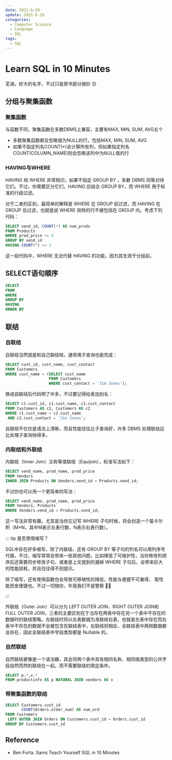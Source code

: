 ```yaml
---
date: 2021-6-29
update: 2021-6-29
categories:
  - Computer Science
  - Language
  - SQL
tags:
  - SQL
---
```


# Learn SQL in 10 Minutes

芜湖，好大的名字，不过只是原书部分摘抄 :blush:

## 分组与聚集函数

### 聚集函数

与函数不同，聚集函数在多数DBMS上兼容，主要有MAX, MIN, SUM, AVG五个
- 多数聚集函数都会忽略值为NULL的行，包括MAX, MIN, SUM, AVG
- 如果不指定列名COUNT(*)会计算所有列，但如果指定列名COUNT(COLUMN_NAME)则会忽略该列中为NULL值的行

### HAVING与WHERE

HAVING 和 WHERE 非常相识，如果不指定 GROUP BY ，多数 DBMS 同等对待它们。不过，你需要区分它们，HAVING 应结合 GROUP BY，而 WHERE 用于标准的行级过滤。

对于二者的区别，最简单的解释是 WHERE 在 GROUP 前过滤，而 HAVING 在 GROUP 后过滤，也就是说 WHERE 排除的行不被包括在 GROUP 内。考虑下列代码：

```sql
SELECT vend_id, COUNT(*) AS num_prods
FROM Products
WHERE prod_price >= 4
GROUP BY vend_id
HAVING COUNT(*) >= 2
```

这一段代码中，WHERE 无法代替 HAVING 的功能，因为其生效于分组前。

## SELECT语句顺序

```sql
SELECT
FROM
WHERE
GROUP BY
HAVING
ORDER BY
```

## 联结

### 自联结

自联结当然就是和自己联结啦，通常用子查询也能完成：

```sql
SELECT cust_id, cust_name, cust_contact
FROM Customers
WHERE cust_name = (SELECT cust_name
                   FROM Customers
                   WHERE cust_contact = 'Jim Jones');
```

换成自联结后代码明了许多，不过要记得给表加别名：

```sql
SELECT c1.cust_id, c1.cust_name, c1.cust_contact
FROM Customers AS c1, Customers AS c2
WHERE c1.cust_name = c2.cust_name
 AND c2.cust_contact = 'Jin Jones';
```

自联结不仅仅是语法上清晰，而且性能往往比子查询好，许多 DBMS 处理联结远比处理子查询快得多。

### 内联结和外联结

内联结（Inner Join）又称等值联结（Equijoin），标准写法如下：

```sql
SELECT vend_name, prod_name, prod_price
FROM Vendors
INNER JOIN Products ON Vendors.vend_id = Products.vend_id;
```

不过你也可以用一个更简单的写法：

```sql
SELECT vend_name, prod_name, prod_price
FROM Vendors, Products
WHERE Vendors.vend_id = Products.vend_id;
```

这一写法非常有趣，尤其是当你忘记写 WHERE 子句时候，将会创造一个笛卡尔积（M*N，其中M表示左表行数，N表示右表行数）。

::: tip 是否使用缩写？

SQL中存在好多缩写，除了内联结，还有 GROUP BY 等子句的列名可以用列序号代替。不过，缩写常常会带来一些其他问题，比如降低了可维护性，当你修改列顺序后还需要同步修改子句，或者是上文提到的漏掉 WHERE 子句后，会带来巨大的性能损耗，并且往往得不到提示。

除了缩写，还有使用函数也会导致可移植性的降低，性能与便捷不可兼得， 取性能而舍便捷也。不过一切随你，毕竟我们不是警察 :policeman:

:::

外联结（Outer Join）可以分为 LEFT OUTER JOIN、RIGHT OUTER JOIN和FULL OUTER JOIN，三者的主要区别在于当存在两表中存在另一个表中不存在的数据时的联结策略。左联结时将以左表数据为准联结右表，也就是左表中存在而右表中不存在的数据不会被包含在联结表中，右联结则相反，全联结表中两侧数据都会存在，因此全联结表中字段类型都是 Nullable 的。

### 自然联结

自然联结更像是一个语法糖，其会将两个表中具有相同名称、相同值类型的公共字段自然而然的联结在一起，而不需要联结的限定条件。

```sql
SELECT p.*,v.*
FROM productinfo AS p NATURAL JOIN vendors AS v
```

### 带聚集函数的联结

```sql
SELECT Customers.cust_id
       COUNT(Orders.order_num) AS num_ord
FROM Customers
 LEFT OUTER JOIN Orders ON Customers.cust_id = Orders.cust_id
GROUP BY Customers.cust_id
```

## Reference

- Ben Forta. Sams Teach Yourself SQL in 10 Minutes
